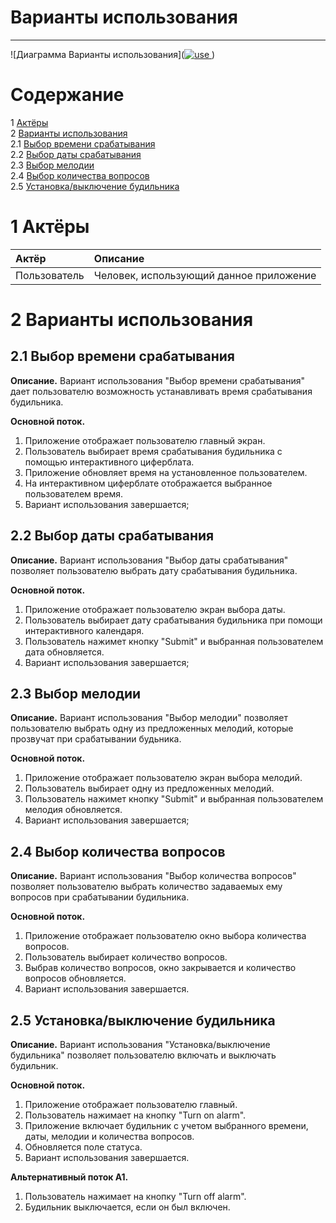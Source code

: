 ﻿# Варианты использования
---

![Диаграмма Варианты использования]([![use](https://user-images.githubusercontent.com/38924756/48234897-9fe1a980-e3cc-11e8-8283-51fd446e75a5.PNG)
](url))

# Содержание
1 [Актёры](#1) <br>
2 [Варианты использования](#2) <br>
  2.1 [Выбор времени срабатывания](#2.1) <br>
  2.2 [Выбор даты срабатывания](#2.2) <br>
  2.3 [Выбор мелодии](#2.3) <br>
  2.4 [Выбор количества вопросов](#2.4) <br>
  2.5 [Установка/выключение  будильника](#2.5) <br>
  
<a name="1"/>

# 1 Актёры

| Актёр | Описание |
|:--|:--|
| Пользователь | Человек, использующий данное приложение |

<a name="2"/>

# 2 Варианты использования

<a name="2.1"/>

## 2.1 Выбор времени срабатывания

**Описание.** Вариант использования "Выбор времени срабатывания" дает пользователю возможность устанавливать время срабатывания будильника.

**Основной поток.**
1. Приложение отображает пользователю главный экран.
2. Пользователь выбирает время срабатывания будильника с помощью интерактивного циферблата.
3. Приложение обновляет время на установленное пользователем.
4. На интерактивном циферблате отображается выбранное пользователем время.
5. Вариант использования завершается;

<a name="2.2"/>

## 2.2 Выбор даты срабатывания

**Описание.** Вариант использования "Выбор даты срабатывания" позволяет пользователю выбрать дату срабатывания будильника.

**Основной поток.**
1. Приложение отображает пользователю экран выбора даты.
2. Пользователь выбирает дату срабатывания будильника при помощи интерактивного календаря.
3. Пользователь нажимет кнопку "Submit" и выбранная пользователем дата обновляется.
4. Вариант использования завершается;

<a name="2.3"/>

## 2.3 Выбор мелодии

**Описание.** Вариант использования "Выбор мелодии" позволяет пользователю выбрать одну из предложенных мелодий, которые прозвучат при срабатывании будьника.

**Основной поток.**
1. Приложение отображает пользователю экран выбора мелодий.
2. Пользователь выбирает одну из предложенных мелодий.
3. Пользователь нажимет кнопку "Submit" и выбранная пользователем мелодия обновляется.
4. Вариант использования завершается;

<a name="2.4"/>

## 2.4 Выбор количества вопросов

**Описание.** Вариант использования "Выбор количества вопросов" позволяет пользователю выбрать количество задаваемых ему вопросов при срабатывании будильника. 

**Основной поток.**
1. Приложение отображает пользователю окно выбора количества вопросов.
2. Пользователь выбирает количество вопросов.
3. Выбрав количество вопросов, окно закрывается и количество вопросов обновляется.
4. Вариант использования завершается.

<a name="2.5"/>

## 2.5 Установка/выключение  будильника

**Описание.** Вариант использования "Установка/выключение  будильника" позволяет пользователю включать и выключать будильник. 

**Основной поток.**
1. Приложение отображает пользователю главный.
2. Пользователь нажимает на кнопку "Turn on alarm".
3. Приложение включает будильник с учетом выбранного времени, даты, мелодии и количества вопросов.
4. Обновляется поле статуса.
5. Вариант использования завершается.

**Альтернативный поток А1.**
1. Пользователь нажимает на кнопку "Turn off alarm".
2. Будильник выключается, если он был включен.
